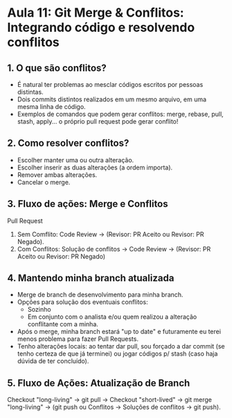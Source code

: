 # Aula 11: Git Merge & Conflitos: Integrando código e resolvendo conflitos

## 1. O que são conflitos?

- É natural ter problemas ao mesclar códigos escritos por pessoas distintas.
- Dois commits distintos realizados em um mesmo arquivo, em uma mesma linha de código.
- Exemplos de comandos que podem gerar conflitos: merge, rebase, pull, stash, apply... o próprio pull request pode gerar conflito!

## 2. Como resolver conflitos?

- Escolher manter uma ou outra alteração.
- Escolher inserir as duas alterações (a ordem importa).
- Remover ambas alterações.
- Cancelar o merge.

## 3. Fluxo de ações: Merge e Conflitos

Pull Request

1. Sem Comflito: Code Review -> (Revisor: PR Aceito ou Revisor: PR Negado).
2. Com Conflitos: Solução de conflitos -> Code Review -> (Revisor: PR Aceito ou Revisor: PR Negado)

## 4. Mantendo minha branch atualizada

- Merge de branch de desenvolvimento para minha branch.
- Opções para solução dos eventuais conflitos:
  - Sozinho
  - Em conjunto com o analista e/ou quem realizou a alteração conflitante com a minha.
- Após o merge, minha branch estará "up to date" e futuramente eu terei menos problema para fazer Pull Requests.
- Tenho alterações locais: ao tentar dar pull, sou forçado a dar commit (se tenho certeza de que já terminei) ou jogar códigos p/ stash (caso haja dúvida de ter concluído).

## 5. Fluxo de Ações: Atualização de Branch

Checkout "long-living" -> git pull -> Checkout "short-lived" -> git merge "long-living" -> (git push ou Conflitos -> Soluções de conflitos -> git push).
